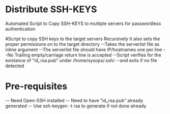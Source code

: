 # Distribute SSH-KEYS 

Automated Script to Copy SSH-KEYS to multiple servers for passwordless authentication

#Script  to copy SSH keys to the target servers Recursively
It also sets the proper permissions on to the target directory
--Takes the serverlist file as inline argument
--The serverlist file should have IP/hostnames one per line
--No Trailing empty/carriage return line is accepted
--Script verifies for the existance of "id_rsa.pub" under /home/sysops/.ssh/
--and exits if no file detected

# Pre-requisites
--       Need Open-SSH installed
--       Need to have "id_rsa.pub" already generated
--       Use ssh-keygen -t rsa to generate if not done already

